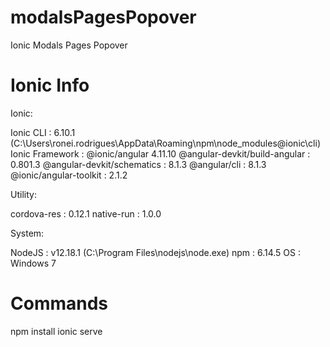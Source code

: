 # modalsPagesPopover
Ionic Modals Pages Popover

# Ionic Info
Ionic:

   Ionic CLI                     : 6.10.1 (C:\Users\ronei.rodrigues\AppData\Roaming\npm\node_modules\@ionic\cli)
   Ionic Framework               : @ionic/angular 4.11.10
   @angular-devkit/build-angular : 0.801.3
   @angular-devkit/schematics    : 8.1.3
   @angular/cli                  : 8.1.3
   @ionic/angular-toolkit        : 2.1.2

Utility:

   cordova-res : 0.12.1
   native-run  : 1.0.0

System:

   NodeJS : v12.18.1 (C:\Program Files\nodejs\node.exe)
   npm    : 6.14.5
   OS     : Windows 7
# Commands
npm install
ionic serve
